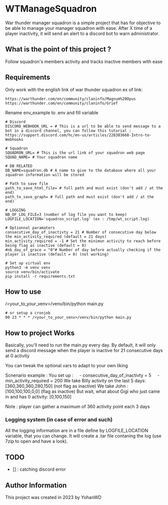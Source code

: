 # WTManageSquadron
War thunder manager squadron is a simple project that has for objective to be able to manage your manager squadron with ease. After X time of a player inactivity, it will send an alert to a discord bot to warn administrator.

## What is the point of this project ? 
Follow squadron's members activity and tracks inactive members with ease


## Requirements
Only work with the english link of war thunder squadron
ex of link: 
```
https://warthunder.com/en/community/claninfo/Magnum%20Opus
https://warthunder.com/en/community/claninfo/Grief
```

Rename env_example to .env and fill variable
```
# Discord
DISCORD_WEBHOOK_URL = # This is a url to be able to send message to a bot in a discord channel, you can follow this tutorial : https://support.discord.com/hc/en-us/articles/228383668-Intro-to-Webhooks

# Squadron
SQUADRON_URL= # This is the url link of your squadron web page
SQUAD_NAME= # Your squadron name

# DB RELATED
DB_NAME=squadron.db # A name to give to the database where all your squadron information will be stored

# Path to save file
path_to_save_html_file= # full path and must exist (don't add / at the end)
path_to_save_graph= # full path and must exist (don't add / at the end)

# LOGGING
NB_OF_LOG_FILE=3 (number of log file you want to keep)
LOGFILE_LOCATION='squadron_script.log' (ex : /tmp/wt_script.log)

# Optionnal paramaters
consecutive_day_of_inactivty = 21 # Number of consecutive day below the min_activity_required (default = 21 days)
min_activity_required = -1 # Set the minimun activity to reach before being flag as inactive (default = 0)
#nb_day_of_grace = "0"# Number of day before actually checking if the player is inactive (default = 0) (not working)
```

```
# Set up virtual env
python3 -m venv venv
source venv/bin/activate
pip install -r requirements.txt
```

## How to use
/<your_to_your_venv>/venv/bin/python main.py
```
# or setup a cronjob
00 23 * * * /<your_to_your_venv>/venv/bin/python main.py
```

## How to project Works
Basically, you'll need to run the main.py every day.
By default, it will only send a discord message when the player is inactive for 21 consecutive days at 0 activity

You can tweak the optional vars to adapt to your own liking

Scnenario example : 
You set up : 
    - consecutive_day_of_inactivty = 5
    - min_activity_required = 200
We take Billy activity on the last 5 days: [360,360,360,280,150] (not flag as inactive)
We take John : [100,100,100,0,0] (flag as inactive)
But wait, what about Gigi who just came in and has 0 activity: [0,100,150]

Note : player can gather a maximum of 360 activity point each 3 days 


### Logging system (in case of error and such)
All the logging information are in a file define by LOGFILE_LOCATION variable, that you can change. It will create a .tar file contaning the log (use 7zip to open and have a look).


## TODO
- [] : catching discord error

## Author Information
This project was created in 2023 by YohanWD